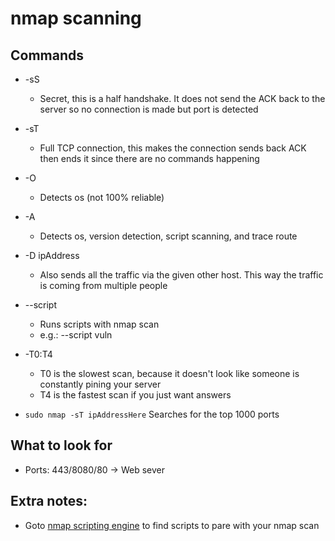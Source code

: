 # nmap scanning

## Commands
- -sS
    - Secret, this is a half handshake. It does not send the ACK back to the server so no connection is made but port is detected
- -sT
    - Full TCP connection, this makes the connection sends back ACK then ends it since there are no commands happening
- -O
    - Detects os (not 100% reliable)
- -A
    - Detects os, version detection, script scanning, and trace route
- -D ipAddress
    - Also sends all the traffic via the given other host. This way the traffic is coming from multiple people
- --script
    - Runs scripts with nmap scan
    - e.g.: --script vuln
- -T0:T4
    - T0 is the slowest scan, because it doesn't look like someone is constantly pining your server
    - T4 is the fastest scan if you just want answers

- `sudo nmap -sT ipAddressHere` Searches for the top 1000 ports

## What to look for
- Ports: 443/8080/80 -> Web sever

## Extra notes:
- Goto [nmap scripting engine][0] to find scripts to pare with your nmap scan

[0]: https://nmap.org/book/nse.html